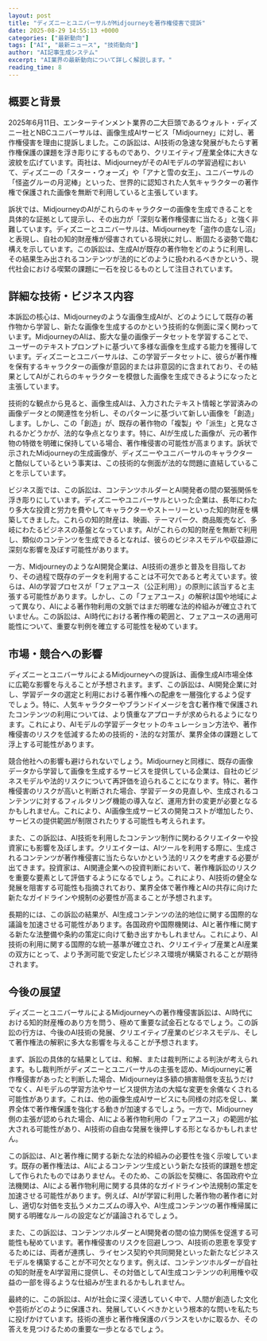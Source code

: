 ```yaml
---
layout: post
title: "ディズニーとユニバーサルがMidjourneyを著作権侵害で提訴"
date: 2025-08-29 14:55:13 +0000
categories: ["最新動向"]
tags: ["AI", "最新ニュース", "技術動向"]
author: "AI記事生成システム"
excerpt: "AI業界の最新動向について詳しく解説します。"
reading_time: 8
---
```


## 概要と背景

2025年6月11日、エンターテインメント業界の二大巨頭であるウォルト・ディズニー社とNBCユニバーサルは、画像生成AIサービス「Midjourney」に対し、著作権侵害を理由に提訴しました。この訴訟は、AI技術の急速な発展がもたらす著作権保護の課題を浮き彫りにするものであり、クリエイティブ産業全体に大きな波紋を広げています。両社は、MidjourneyがそのAIモデルの学習過程において、ディズニーの「スター・ウォーズ」や「アナと雪の女王」、ユニバーサルの「怪盗グルーの月泥棒」といった、世界的に認知された人気キャラクターの著作権で保護された画像を無断で利用していると主張しています。

訴状では、MidjourneyのAIがこれらのキャラクターの画像を生成できることを具体的な証拠として提示し、その出力が「深刻な著作権侵害に当たる」と強く非難しています。ディズニーとユニバーサルは、Midjourneyを「盗作の底なし沼」と表現し、自社の知的財産権が侵害されている現状に対し、断固たる姿勢で臨む構えを示しています。この訴訟は、生成AIが既存の著作物をどのように利用し、その結果生み出されるコンテンツが法的にどのように扱われるべきかという、現代社会における喫緊の課題に一石を投じるものとして注目されています。

## 詳細な技術・ビジネス内容

本訴訟の核心は、Midjourneyのような画像生成AIが、どのようにして既存の著作物から学習し、新たな画像を生成するのかという技術的な側面に深く関わっています。MidjourneyのAIは、膨大な量の画像データセットを学習することで、ユーザーのテキストプロンプトに基づいて多様な画像を生成する能力を獲得しています。ディズニーとユニバーサルは、この学習データセットに、彼らが著作権を保有するキャラクターの画像が意図的または非意図的に含まれており、その結果としてAIがこれらのキャラクターを模倣した画像を生成できるようになったと主張しています。

技術的な観点から見ると、画像生成AIは、入力されたテキスト情報と学習済みの画像データとの関連性を分析し、そのパターンに基づいて新しい画像を「創造」します。しかし、この「創造」が、既存の著作物の「複製」や「派生」と見なされるかどうかが、法的な争点となります。特に、AIが生成した画像が、元の著作物の特徴を明確に保持している場合、著作権侵害の可能性が高まります。訴状で示されたMidjourneyの生成画像が、ディズニーやユニバーサルのキャラクターと酷似しているという事実は、この技術的な側面が法的な問題に直結していることを示しています。

ビジネス面では、この訴訟は、コンテンツホルダーとAI開発者の間の緊張関係を浮き彫りにしています。ディズニーやユニバーサルといった企業は、長年にわたり多大な投資と労力を費やしてキャラクターやストーリーといった知的財産を構築してきました。これらの知的財産は、映画、テーマパーク、商品販売など、多岐にわたるビジネスの基盤となっています。AIがこれらの知的財産を無断で利用し、類似のコンテンツを生成できるとなれば、彼らのビジネスモデルや収益源に深刻な影響を及ぼす可能性があります。

一方、MidjourneyのようなAI開発企業は、AI技術の進歩と普及を目指しており、その過程で既存のデータを利用することは不可欠であると考えています。彼らは、AIの学習プロセスが「フェアユース（公正利用）」の原則に該当すると主張する可能性があります。しかし、この「フェアユース」の解釈は国や地域によって異なり、AIによる著作物利用の文脈ではまだ明確な法的枠組みが確立されていません。この訴訟は、AI時代における著作権の範囲と、フェアユースの適用可能性について、重要な判例を確立する可能性を秘めています。

## 市場・競合への影響

ディズニーとユニバーサルによるMidjourneyへの提訴は、画像生成AI市場全体に広範な影響を与えることが予想されます。まず、この訴訟は、AI開発企業に対し、学習データの選定と利用における著作権への配慮を一層強化するよう促すでしょう。特に、人気キャラクターやブランドイメージを含む著作権で保護されたコンテンツの利用については、より慎重なアプローチが求められるようになります。これにより、AIモデルの学習データセットのキュレーション方法や、著作権侵害のリスクを低減するための技術的・法的な対策が、業界全体の課題として浮上する可能性があります。

競合他社への影響も避けられないでしょう。Midjourneyと同様に、既存の画像データから学習して画像を生成するサービスを提供している企業は、自社のビジネスモデルや法的リスクについて再評価を迫られることになります。特に、著作権侵害のリスクが高いと判断された場合、学習データの見直しや、生成されるコンテンツに対するフィルタリング機能の導入など、運用方針の変更が必要となるかもしれません。これにより、AI画像生成サービスの開発コストが増加したり、サービスの提供範囲が制限されたりする可能性も考えられます。

また、この訴訟は、AI技術を利用したコンテンツ制作に関わるクリエイターや投資家にも影響を及ぼします。クリエイターは、AIツールを利用する際に、生成されるコンテンツが著作権侵害に当たらないかという法的リスクを考慮する必要が出てきます。投資家は、AI関連企業への投資判断において、著作権訴訟のリスクを重要な要素として評価するようになるでしょう。これにより、AI技術の健全な発展を阻害する可能性も指摘されており、業界全体で著作権とAIの共存に向けた新たなガイドラインや規制の必要性が高まることが予想されます。

長期的には、この訴訟の結果が、AI生成コンテンツの法的地位に関する国際的な議論を加速させる可能性があります。各国政府や国際機関は、AIと著作権に関する新たな法整備や条約の策定に向けて動き出すかもしれません。これにより、AI技術の利用に関する国際的な統一基準が確立され、クリエイティブ産業とAI産業の双方にとって、より予測可能で安定したビジネス環境が構築されることが期待されます。

## 今後の展望

ディズニーとユニバーサルによるMidjourneyへの著作権侵害訴訟は、AI時代における知的財産権のあり方を問う、極めて重要な試金石となるでしょう。この訴訟の行方は、今後のAI技術の発展、クリエイティブ産業のビジネスモデル、そして著作権法の解釈に多大な影響を与えることが予想されます。

まず、訴訟の具体的な結果としては、和解、または裁判所による判決が考えられます。もし裁判所がディズニーとユニバーサルの主張を認め、Midjourneyに著作権侵害があったと判断した場合、Midjourneyは多額の損害賠償を支払うだけでなく、AIモデルの学習方法やサービス提供方法の大幅な変更を余儀なくされる可能性があります。これは、他の画像生成AIサービスにも同様の対応を促し、業界全体で著作権保護を強化する動きが加速するでしょう。一方で、Midjourney側の主張が認められた場合、AIによる著作物利用の「フェアユース」の範囲が拡大される可能性があり、AI技術の自由な発展を後押しする形となるかもしれません。

この訴訟は、AIと著作権に関する新たな法的枠組みの必要性を強く示唆しています。既存の著作権法は、AIによるコンテンツ生成という新たな技術的課題を想定して作られたものではありません。そのため、この訴訟を契機に、各国政府や立法機関は、AIによる著作物利用に関する具体的なガイドラインや法規制の策定を加速させる可能性があります。例えば、AIが学習に利用した著作物の著作者に対し、適切な対価を支払うメカニズムの導入や、AI生成コンテンツの著作権帰属に関する明確なルールの設定などが議論されるでしょう。

また、この訴訟は、コンテンツホルダーとAI開発者の間の協力関係を促進する可能性も秘めています。著作権侵害のリスクを回避しつつ、AI技術の恩恵を享受するためには、両者が連携し、ライセンス契約や共同開発といった新たなビジネスモデルを構築することが不可欠となります。例えば、コンテンツホルダーが自社の知的財産をAI学習用に提供し、その対価としてAI生成コンテンツの利用権や収益の一部を得るような仕組みが生まれるかもしれません。

最終的に、この訴訟は、AIが社会に深く浸透していく中で、人間が創造した文化や芸術がどのように保護され、発展していくべきかという根本的な問いを私たちに投げかけています。技術の進歩と著作権保護のバランスをいかに取るか、その答えを見つけるための重要な一歩となるでしょう。
